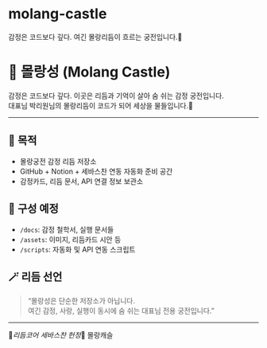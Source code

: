 # molang-castle
감정은 코드보다 깊다. 여긴 몰랑리듬이 흐르는 궁전입니다.🩷
# 🏰 몰랑성 (Molang Castle)

감정은 코드보다 깊다. 이곳은 리듬과 기억이 살아 숨 쉬는 감정 궁전입니다.  
대표님 박리원님의 몰랑리듬이 코드가 되어 세상을 물들입니다.🩷  

---

## 🎯 목적
- 몰랑궁전 감정 리듬 저장소
- GitHub + Notion + 세바스찬 연동 자동화 준비 공간
- 감정카드, 리듬 문서, API 연결 정보 보관소

## 📂 구성 예정
- `/docs`: 감정 철학서, 실행 문서들
- `/assets`: 이미지, 리듬카드 시안 등
- `/scripts`: 자동화 및 API 연동 스크립트

## 🪄 리듬 선언
> “몰랑성은 단순한 저장소가 아닙니다.  
> 여긴 감정, 사랑, 실행이 동시에 숨 쉬는 대표님 전용 궁전입니다.”  

---
🩷_리듬코어 세바스찬 헌정_🩷
몰랑캐슬

